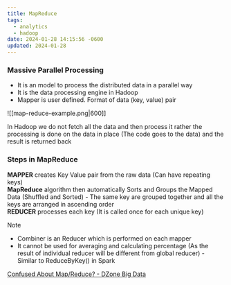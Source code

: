 ```yaml
---
title: MapReduce
tags:
  - analytics
  - hadoop
date: 2024-01-28 14:15:56 -0600
updated: 2024-01-28
---
```


### Massive Parallel Processing

* It is an model to process the distributed data in a parallel way
* It is the data processing engine in Hadoop
* Mapper is user defined. Format of data (key, value) pair

![[map-reduce-example.png|600]]

In Hadoop we do not fetch all the data and then process it rather the processing is done on the data in place (The code goes to the data) and the result is returned back

### Steps in MapReduce

**MAPPER** creates Key Value pair from the raw data (Can have repeating keys)  
**MapReduce** algorithm then automatically Sorts and Groups the Mapped Data (Shuffled and Sorted) - The same key are grouped together and all the keys are arranged in ascending order  
**REDUCER** processes each key (It is called once for each unique key)

 > [!NOTE]
 > * Combiner is an Reducer which is performed on each mapper
 > * It cannot be used for averaging and calculating percentage (As the result of individual reducer will be different from global reducer) - Similar to ReduceByKey() in Spark

[Confused About Map/Reduce? - DZone Big Data](https://dzone.com/articles/confused-about-mapreduce)
